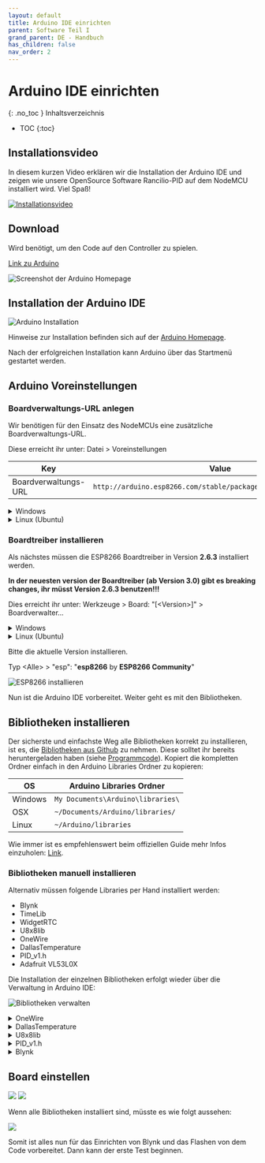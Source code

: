 ```yaml
---
layout: default
title: Arduino IDE einrichten
parent: Software Teil I
grand_parent: DE - Handbuch
has_children: false
nav_order: 2
---
```


# Arduino IDE einrichten

{: .no_toc }
Inhaltsverzeichnis

* TOC
{:toc}

## Installationsvideo

In diesem kurzen Video erklären wir die Installation der Arduino IDE und zeigen wie unsere OpenSource Software Rancilio-PID auf dem NodeMCU installiert wird. Viel Spaß!

[![Installationsvideo](https://img.youtube.com/vi/w7vBGSVWPrw/hqdefault.jpg)](https://www.youtube.com/watch?v=w7vBGSVWPrw)

## Download

Wird benötigt, um den Code auf den Controller zu spielen.

[Link zu Arduino](https://www.arduino.cc/en/Main/Software)

![Screenshot der Arduino Homepage](../img/archive/arduino/1.png)

## Installation der Arduino IDE

![Arduino Installation](../img/archive/arduino/installation.gif)

Hinweise zur Installation befinden sich auf der [Arduino Homepage](https://www.arduino.cc/en/Guide).

Nach der erfolgreichen Installation kann Arduino über das Startmenü gestartet werden.

## Arduino Voreinstellungen

### Boardverwaltungs-URL anlegen

Wir benötigen für den Einsatz des NodeMCUs eine zusätzliche Boardverwaltungs-URL.

Diese erreicht ihr unter: Datei > Voreinstellungen

| Key | Value |
|-|-|
| Boardverwaltungs-URL | `http://arduino.esp8266.com/stable/package_esp8266com_index.json`|

<details markdown="block">
  <summary> Windows </summary>

  ![Windows Arduino Voreinstellungen](../img/archive/arduino/8.png)

</details>

<details markdown="block">
  <summary> Linux (Ubuntu) </summary>

  ![Linux (Ubuntu)](../img/archive/arduino/arduino-voreinstellungen-ubu.png)

</details>

### Boardtreiber installieren

Als nächstes müssen die ESP8266 Boardtreiber in Version **2.6.3** installiert werden.

**In der neuesten version der Boardtreiber (ab Version 3.0) gibt es breaking changes, ihr müsst Version 2.6.3 benutzen!!!**


Dies erreicht ihr unter: Werkzeuge > Board: "[\<Version\>]" > Boardverwalter...

<details markdown="block">
  <summary> Windows </summary>

  ![Windows Arduino Boardverwalter](../img/archive/arduino/9.png)

</details>

<details markdown="block">
  <summary> Linux (Ubuntu) </summary>

  ![Linux (Ubuntu) Boardverwalter](../img/archive/arduino/arduino-boardverwalter-ubu.png)

</details>

Bitte die aktuelle Version installieren.

Typ \<Alle\> > "esp": "**esp8266** by **ESP8266 Community**"

![ESP8266 installieren](../img/archive/arduino/boardtreiber.gif)

Nun ist die Arduino IDE vorbereitet. Weiter geht es mit den Bibliotheken.

## Bibliotheken installieren

Der sicherste und einfachste Weg alle Bibliotheken korrekt zu installieren, ist es, die [Bibliotheken aus Github](https://github.com/rancilio-pid/ranciliopid/tree/master/rancilio-pid/libraries) zu nehmen. Diese solltet ihr bereits heruntergeladen haben (siehe [Programmcode](#der-programmcode)). Kopiert die kompletten Ordner einfach in den Arduino Libraries Ordner zu kopieren:<!-- markdown-link-check-disable-line -->

| OS | Arduino Libraries Ordner |
|-|-|
| Windows | `My Documents\Arduino\libraries\` |
| OSX | `~/Documents/Arduino/libraries/` |
| Linux |`~/Arduino/libraries`|

Wie immer ist es empfehlenswert beim offiziellen Guide mehr Infos einzuholen: [Link](https://www.arduino.cc/en/Guide/Libraries).

### Bibliotheken manuell installieren

Alternativ müssen folgende Libraries per Hand installiert werden:

* Blynk
* TimeLib
* WidgetRTC
* U8x8lib
* OneWire
* DallasTemperature
* PID_v1.h
* Adafruit VL53L0X

Die Installation der einzelnen Bibliotheken erfolgt wieder über die Verwaltung in Arduino IDE:

![Bibliotheken verwalten](../img/archive/arduino/12.png)

<details markdown="block">
  <summary> OneWire </summary>

  ![](../img/archive/arduino/13.png)
</details>

<details markdown="block">
  <summary>
    DallasTemperature
  </summary>

![](../img/archive/arduino/14.png)
</details>

<details markdown="block">
  <summary> U8x8lib </summary>

  1. Geht auf [https://github.com/olikraus/u8g2](https://github.com/olikraus/u8g2)
  1. Code > Download Zip
  ![](../img/archive/arduino/15.png)
  1. Legt die Dateien im [Arduino Libraries Ordner](#bibliotheken-installieren) ab
  1. Erstellen einen Ordner: `U8x8lib`
  1. Den Inhalt aus dem ZIP File Ordner: u8g2-master.zip\u8g2-master\cppsrc  UND csrc in den neu erstellten Ordner kopieren (ja, es sind eine ganze Menge Dateien :))
  ![](../img/archive/arduino/16.png)
  ![](../img/archive/arduino/17.png)
</details>

<details markdown="block">
  <summary> PID_v1.h </summary>

  1. Geht auf [https://github.com/br3ttb/Arduino-PID-Library](https://github.com/br3ttb/Arduino-PID-Library)
  1. Code > Download Zip  
  ![](../img/archive/arduino/arduino-pid-lib.png)
  1. Legt die Dateien im [Arduino Libraries Ordner](#bibliotheken-installieren) ab
  1. Erstellen einen Ordner: `PID_v1`
  1. Die vier Dateien aus dem ZIP File kopieren und in den neuen Ordner einfügen:
  ![](../img/archive/arduino/19.png)
  ![](../img/archive/arduino/20.png)
</details>

<details markdown="block">
  <summary> Blynk </summary>

  1. Geht auf [https://www.blynk.cc/getting-started/](https://www.blynk.cc/getting-started/)
  ![](../img/archive/arduino/21.png)
  1. Geht auf [https://github.com/blynkkk/blynk-library/releases/tag/v0.5.4](https://github.com/blynkkk/blynk-library/releases/tag/v0.5.4)
  ![](../img/archive/arduino/22.png)
  ![](../img/archive/arduino/23.png)
  ![](../img/archive/arduino/25.png)
  ![](../img/archive/arduino/26.png)
  1. Wechseln in den [Arduino Libraries Ordner](#bibliotheken-installieren)
  ![](../img/archive/arduino/27.png)
  ![](../img/archive/arduino/28.png)
</details>

## Board einstellen

![](../img/archive/arduino/29.png)
![](../img/archive/arduino/Bildschirmfoto-2019-07-03-um-00.01.26.png)

Wenn alle Bibliotheken installiert sind, müsste es wie folgt aussehen:

![](../img/archive/arduino/31.png)

Somit ist alles nun für das Einrichten von Blynk und das Flashen von dem Code vorbereitet. Dann kann der erste Test beginnen.

